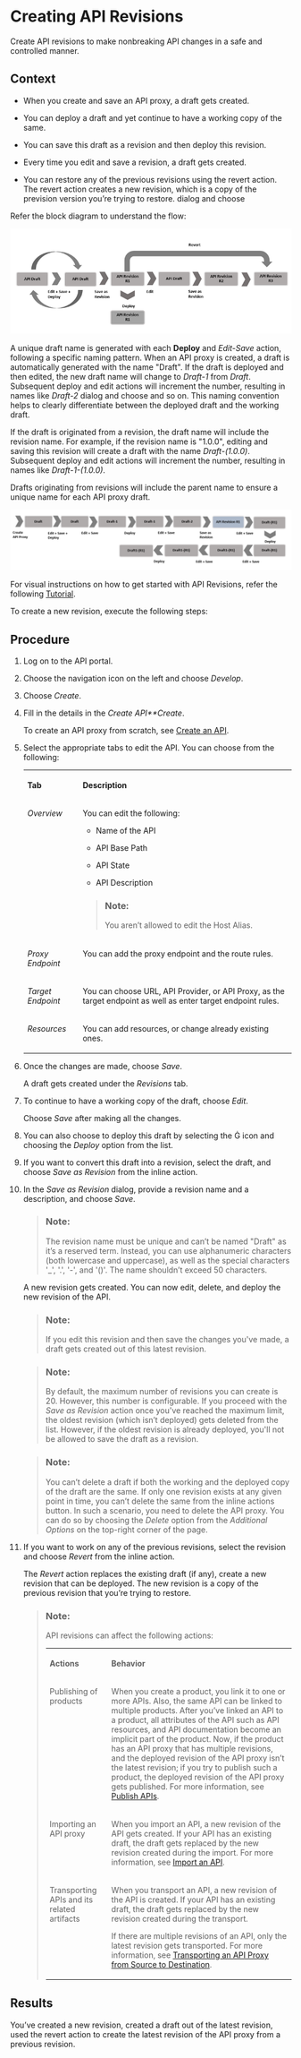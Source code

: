 <!-- loio0a0d7d41222e42e4834b30c89609f400 -->

<link rel="stylesheet" type="text/css" href="../../css/sap-icons.css"/>

# Creating API Revisions

Create API revisions to make nonbreaking API changes in a safe and controlled manner.



## Context

-   When you create and save an API proxy, a draft gets created.

-   You can deploy a draft and yet continue to have a working copy of the same.

-   You can save this draft as a revision and then deploy this revision.

-   Every time you edit and save a revision, a draft gets created.

-   You can restore any of the previous revisions using the revert action. The revert action creates a new revision, which is a copy of the prevision version you’re trying to restore. dialog and choose


Refer the block diagram to understand the flow:

![](images/Revision_Flow_Diagram_a91e57d.png)

A unique draft name is generated with each **Deploy** and *Edit-Save* action, following a specific naming pattern. When an API proxy is created, a draft is automatically generated with the name "Draft". If the draft is deployed and then edited, the new draft name will change to *Draft-1* from *Draft*. Subsequent deploy and edit actions will increment the number, resulting in names like *Draft-2* dialog and choose and so on. This naming convention helps to clearly differentiate between the deployed draft and the working draft.



If the draft is originated from a revision, the draft name will include the revision name. For example, if the revision name is "1.0.0", editing and saving this revision will create a draft with the name *Draft-\(1.0.0\)*. Subsequent deploy and edit actions will increment the number, resulting in names like *Draft-1-\(1.0.0\)*.

Drafts originating from revisions will include the parent name to ensure a unique name for each API proxy draft.

![](images/Revision_Draft_c938fe2.png)

For visual instructions on how to get started with API Revisions, refer the following [Tutorial](https://developers.sap.com/tutorials/api-mgmt-revisioning.html).

To create a new revision, execute the following steps:



<a name="loio0a0d7d41222e42e4834b30c89609f400__steps_r3n_sj3_1yb"/>

## Procedure

1.  Log on to the API portal.

2.  Choose the navigation icon on the left and choose *Develop*.

3.  Choose *Create*.

4.  Fill in the details in the *Create API**Create*.

    To create an API proxy from scratch, see [Create an API](create-an-api-c0842d5.md).

5.  Select the appropriate tabs to edit the API. You can choose from the following:


    <table>
    <tr>
    <th valign="top">

    Tab
    
    </th>
    <th valign="top">

    Description
    
    </th>
    </tr>
    <tr>
    <td valign="top">
    
    *Overview* 
    
    </td>
    <td valign="top">
    
    You can edit the following:

    -   Name of the API

    -   API Base Path

    -   API State

    -   API Description


    > ### Note:  
    > You aren’t allowed to edit the Host Alias.


    
    </td>
    </tr>
    <tr>
    <td valign="top">
    
    *Proxy Endpoint* 
    
    </td>
    <td valign="top">
    
    You can add the proxy endpoint and the route rules.
    
    </td>
    </tr>
    <tr>
    <td valign="top">
    
    *Target Endpoint* 
    
    </td>
    <td valign="top">
    
    You can choose URL, API Provider, or API Proxy, as the target endpoint as well as enter target endpoint rules.
    
    </td>
    </tr>
    <tr>
    <td valign="top">
    
    *Resources* 
    
    </td>
    <td valign="top">
    
    You can add resources, or change already existing ones.
    
    </td>
    </tr>
    </table>
    
6.  Once the changes are made, choose *Save*.

    A draft gets created under the *Revisions* tab.

7.  To continue to have a working copy of the draft, choose *Edit*.

    Choose *Save* after making all the changes.

8.  You can also choose to deploy this draft by selecting the <span class="SAP-icons"></span> icon and choosing the *Deploy* option from the list.

9.  If you want to convert this draft into a revision, select the draft, and choose *Save as Revision* from the inline action.

10. In the *Save as Revision* dialog, provide a revision name and a description, and choose *Save*.

    > ### Note:  
    > The revision name must be unique and can’t be named "Draft" as it’s a reserved term. Instead, you can use alphanumeric characters \(both lowercase and uppercase\), as well as the special characters '\_', '.', '-', and '\(\)'. The name shouldn’t exceed 50 characters.

    A new revision gets created. You can now edit, delete, and deploy the new revision of the API.

    > ### Note:  
    > If you edit this revision and then save the changes you've made, a draft gets created out of this latest revision.

    > ### Note:  
    > By default, the maximum number of revisions you can create is 20. However, this number is configurable. If you proceed with the *Save as Revision* action once you've reached the maximum limit, the oldest revision \(which isn’t deployed\) gets deleted from the list. However, if the oldest revision is already deployed, you'll not be allowed to save the draft as a revision.

    > ### Note:  
    > You can’t delete a draft if both the working and the deployed copy of the draft are the same. If only one revision exists at any given point in time, you can’t delete the same from the inline actions button. In such a scenario, you need to delete the API proxy. You can do so by choosing the *Delete* option from the *Additional Options* on the top-right corner of the page.

11. If you want to work on any of the previous revisions, select the revision and choose *Revert* from the inline action.

    The *Revert* action replaces the existing draft \(if any\), create a new revision that can be deployed. The new revision is a copy of the previous revision that you’re trying to restore.

    > ### Note:  
    > API revisions can affect the following actions:
    > 
    > 
    > <table>
    > <tr>
    > <th valign="top">
    > 
    > Actions
    > 
    > </th>
    > <th valign="top">
    > 
    > Behavior
    > 
    > </th>
    > </tr>
    > <tr>
    > <td valign="top">
    > 
    > Publishing of products
    > 
    > </td>
    > <td valign="top">
    > 
    > When you create a product, you link it to one or more APIs. Also, the same API can be linked to multiple products. After you’ve linked an API to a product, all attributes of the API such as API resources, and API documentation become an implicit part of the product. Now, if the product has an API proxy that has multiple revisions, and the deployed revision of the API proxy isn’t the latest revision; if you try to publish such a product, the deployed revision of the API proxy gets published. For more information, see [Publish APIs](publish-apis-75a4a11.md).
    > 
    > </td>
    > </tr>
    > <tr>
    > <td valign="top">
    > 
    > Importing an API proxy
    > 
    > </td>
    > <td valign="top">
    > 
    > When you import an API, a new revision of the API gets created. If your API has an existing draft, the draft gets replaced by the new revision created during the import. For more information, see [Import an API](import-an-api-9342a93.md).
    > 
    > </td>
    > </tr>
    > <tr>
    > <td valign="top">
    > 
    > Transporting APIs and its related artifacts
    > 
    > </td>
    > <td valign="top">
    > 
    > When you transport an API, a new revision of the API is created. If your API has an existing draft, the draft gets replaced by the new revision created during the transport.
    > 
    > If there are multiple revisions of an API, only the latest revision gets transported. For more information, see [Transporting an API Proxy from Source to Destination](transporting-an-api-proxy-from-source-to-destination-2fe1aa2.md).
    > 
    > </td>
    > </tr>
    > </table>




<a name="loio0a0d7d41222e42e4834b30c89609f400__result_mzc_3l3_1yb"/>

## Results

You’ve created a new revision, created a draft out of the latest revision, used the revert action to create the latest revision of the API proxy from a previous revision.

